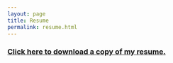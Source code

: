 ```yaml
---
layout: page
title: Resume
permalink: resume.html
---
```

### [Click here to download a copy of my resume.](/assets/resume.pdf)